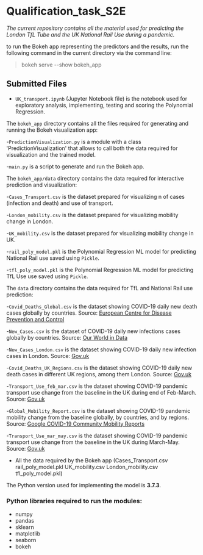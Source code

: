 # Qualification_task_S2E

*The current repository contains all the material used for predicting the London TfL Tube
and the UK National Rail Use during a pandemic.*
 
to run the Bokeh app representing the predictors and the results, run the following command in the current directory via the command line:

   > bokeh serve --show bokeh_app


## Submitted Files

- `UK_transport.ipynb` (Jupyter Notebook file) is the notebook used for exploratory analysis, implementing, testing and scoring the Polynomial Regression.


The `bokeh_app` directory contains all the files required for generating and running the Bokeh visualization app:

-`PredictionVisualization.py` is a module with a class 'PredictionVisualization' that allows to call both the data required for visualization and the trained model.

-`main.py` is a script to generate and run the Bokeh app.


The `bokeh_app/data` directory contains the data required for interactive prediction and visualization:

-`Cases_Transport.csv` is the dataset prepared for visualizing n of cases (infection and death) and use of transport.

-`London_mobility.csv` is the dataset prepared for visualizing mobility change in London.

-`UK_mobility.csv` is the dataset prepared for visualizing mobility change in UK.

-`rail_poly_model.pkl` is the Polynomial Regression ML model for predicting National Rail use saved using `Pickle`.

-`tfl_poly_model.pkl` is the Polynomial Regression ML model for predicting TfL Use use saved using `Pickle`.


The `data` directory contains the data required for TfL and National Rail use prediction:

-`Covid_Deaths_Global.csv` is the dataset showing COVID-19 daily new death cases globally by countries. Source: [European Centre for Disease Prevention and Control](https://www.ecdc.europa.eu/en/geographical-distribution-2019-ncov-cases)

-`New_Cases.csv` is the dataset of COVID-19 daily new infections cases globally by countries. Source: [Our World in Data](https://ourworldindata.org/coronavirus-source-data)

-`New_Cases_London.csv` is the dataset showing COVID-19 daily new infection cases in London. Source: [Gov.uk](https://www.gov.uk/government/publications/slides-to-accompany-coronavirus-press-conference-30-march-2020)

-`Covid_Deaths_UK_Regions.csv`  is the dataset showing COVID-19 daily new death cases in different UK regions, among them London. Source: [Gov.uk](https://coronavirus.data.gov.uk/)

-`Transport_Use_feb_mar.csv` is the dataset showing COVID-19 pandemic transport use change from the baseline in the UK during end of Feb-March. Source: [Gov.uk](https://www.gov.uk/government/publications/slides-to-accompany-coronavirus-press-conference-30-march-2020) 

-`Global_Mobility_Report.csv` is the dataset showing COVID-19 pandemic mobility change from the baseline globally, by countries, and by regions. Source: [Google COVID-19 Community Mobility Reports](https://www.google.com/covid19/mobility/)

-`Transport_Use_mar_may.csv` is the dataset showing COVID-19 pandemic transport use change from the baseline in the UK during March-May. Source: [Gov.uk](https://www.gov.uk/government/publications/slides-to-accompany-coronavirus-press-conference-30-march-2020)

+ All the data required by the Bokeh app (Cases_Transport.csv  rail_poly_model.pkl  UK_mobility.csv
London_mobility.csv  tfl_poly_model.pkl)


The Python version used for implementing the model is **3.7.3**.

### Python libraries required to run the modules:
- numpy
- pandas
- sklearn
- matplotlib
- seaborn
- bokeh

